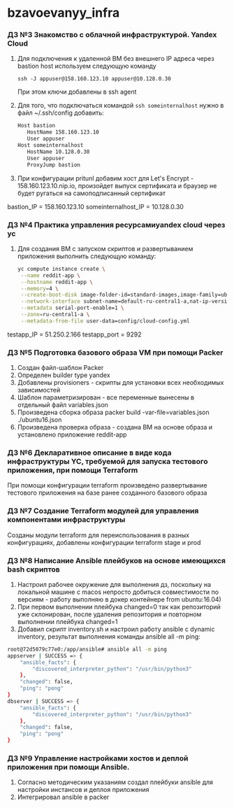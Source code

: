 # bzavoevanyy_infra

### ДЗ №3 Знакомство с облачной инфраструктурой. Yandex Cloud

1. Для подключения к удаленной ВМ без внешнего IP адреса через bastion host используем следующую команду
    ```shell
    ssh -J appuser@158.160.123.10 appuser@10.128.0.30
    ```
    При этом ключи добавлены в ssh agent

2. Для того, что подключаться командой ```ssh someinternalhost``` нужно в файл ~/.ssh/config добавить:
   ```bash
   Host bastion
      HostName 158.160.123.10
      User appuser
   Host someinternalhost
      HostName 10.128.0.30
      User appuser
      ProxyJump bastion
   ```
3. При конфигурации pritunl добавим хост для Let's Encrypt - 158.160.123.10.nip.io, произойдет выпуск сертификата и браузер не будет ругаться на самоподписанный сертификат

bastion_IP = 158.160.123.10
someinternalhost_IP = 10.128.0.30

### ДЗ №4 Практика управления ресурсамиyandex cloud через yc

1. Для создания ВМ с запуском скриптов и развертыванием приложения выполнить следующую команду:
   ```bash
   yc compute instance create \
    --name reddit-app \
    --hostname reddit-app \
    --memory=4 \
    --create-boot-disk image-folder-id=standard-images,image-family=ubuntu-1604-lts,size=10GB \
    --network-interface subnet-name=default-ru-central1-a,nat-ip-version=ipv4 \
    --metadata serial-port-enable=1 \
    --zone=ru-central1-a \
    --metadata-from-file user-data=config/cloud-config.yml
   ```
testapp_IP = 51.250.2.166
testapp_port = 9292

### ДЗ №5 Подготовка базового образа VM при помощи Packer

1. Создан файл-шаблон Packer
2. Определен builder type yandex
3. Добавлены provisioners - скрипты для установки всех необходимых зависимостей
4. Шаблон параметризирован - все переменные вынесены в отдельный файл variables.json
5. Произведена сборка образа packer build -var-file=variables.json ./ubuntu16.json
6. Произведена проверка образа - создана ВМ на основе образа и установлено приложение reddit-app

### ДЗ №6 Декларативное описание в виде кода инфраструктуры YC, требуемой для запуска тестового приложения, при помощи Terraform

При помощи конфигурации terraform произведено развертывание тестового приложения на базе ранее созданного базового образа

### ДЗ №7 Создание Terraform модулей для управления компонентами инфраструктуры

Созданы модули terraform для переиспользования в разных конфигурациях, добавлены конфигурации terraform stage и prod

### ДЗ №8 Написание Ansible плейбуков на основе имеющихся bash скриптов

1. Настроил рабочее окружение для выполнения дз, поскольку на локальной машине с macos непросто добиться совместимости по версиям - работу выполняю в докер контейнере from ubuntu:16.04)
2. При первом выполнении плейбука changed=0 так как репозиторий уже склонирован, после удаления репозитория и повторном выполнении плейбука changed=1
3. Добавил скрипт inventory.sh и настроил работу ansible с dynamic inventory, результат выполнения команды ansible all -m ping:
```bash
root@72d5079c77e0:/app/ansible# ansible all -m ping
appserver | SUCCESS => {
    "ansible_facts": {
        "discovered_interpreter_python": "/usr/bin/python3"
    },
    "changed": false,
    "ping": "pong"
}
dbserver | SUCCESS => {
    "ansible_facts": {
        "discovered_interpreter_python": "/usr/bin/python3"
    },
    "changed": false,
    "ping": "pong"
}
```

### ДЗ №9 Управление настройками хостов и деплой приложения при помощи Ansible.

1. Согласно методическим указаниям создал плейбуки ansible для настройки инстансов и деплоя приложения
2. Интегрировал ansible в packer
